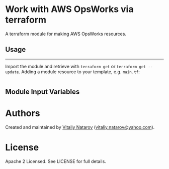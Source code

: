 # Work with AWS OpsWorks via terraform

A terraform module for making AWS OpsWorks resources.

## Usage
----------------------

Import the module and retrieve with ```terraform get``` or ```terraform get --update```. Adding a module resource to your template, e.g. `main.tf`:

```
```

Module Input Variables
----------------------

Authors
=======

Created and maintained by [Vitaliy Natarov](https://github.com/SebastianUA)
(vitaliy.natarov@yahoo.com).

License
=======

Apache 2 Licensed. See LICENSE for full details.
